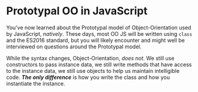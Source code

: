 # Prototypal OO in JavaScript

You've now learned about the Prototypal model of Object-Orientation used by
JavaScript, _natively_. These days, most OO JS will be written using `class`
and the ES2016 standard, but you will likely encounter and might well be
interviewed on questions around the Prototypal model.

While the syntax changes, Object-Orientation, _does not_. We still use
constructors to pass instance data, we still write methods that have access to
the instance data, we still use objects to help us maintain intelligible code.
***The only difference*** is how you write the class and how you instantiate
the instance.
